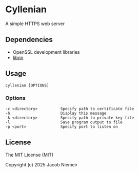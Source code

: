 # Cyllenian
A simple HTTPS web server

## Dependencies
* OpenSSL development libraries
* [libnn](https://github.com/nniemeir/libnn)


## Usage
```
cyllenian [OPTIONS]
```

### Options
```
-c <directory>          Specify path to certificate file
-h                      Display this message
-k <directory>          Specify path to private key file
-l                      Save program output to file
-p <port>               Specify port to listen on
```


## License
The MIT License (MIT)

Copyright (c) 2025 Jacob Niemeir
